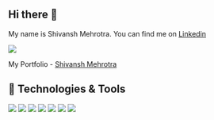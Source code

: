 
## Hi there 👋
My name is Shivansh Mehrotra. You can find me on [Linkedin](https://www.linkedin.com/in/shivansh-mehrotra-a5b0b9171/)

![](https://komarev.com/ghpvc/?username=Shivanshdev12&color=2bbc8a&style=flat)

My Portfolio - [Shivansh Mehrotra](https://shivansh.surge.sh)

## 🔧 Technologies & Tools
![](https://img.shields.io/badge/Editor-VScode-informational?style=flat&logo=visual-studio-code&logoColor=white&color=2bbc8a)
![](https://img.shields.io/badge/Code-Cpp-informational?style=flat&logo=c%2B%2B&logoColor=white&color=2bbc8a)
![](https://img.shields.io/badge/Code-JavaScript-informational?style=flat&logo=javascript&logoColor=white&color=2bbc8a)
![](https://img.shields.io/badge/Code-Reactjs-informational?style=flat&logo=React&logoColor=white&color=2bbc8a)
![](https://img.shields.io/badge/Tools-Nodejs-informational?style=flat&logo=Node.js&logoColor=white&color=2bbc8a)
![](https://img.shields.io/badge/Tools-MongoDB-informational?style=flat&logo=mongoDB&logoColor=white&color=2bbc8a)
![](https://img.shields.io/badge/Tools-Git-informational?style=flat&logo=Git&logoColor=white&color=2bbc8a)

<!-- ## &#x1f4c8; GitHub Stats

<a href="https://github.com/Shivanshdev12/Shivanshdev12">
  <img src="https://github-readme-stats.vercel.app/api/top-langs/?username=Shivanshdev12&bg_color=282C34&text_color=ffffff" />
</a>
<a href="https://github.com/Shivanshdev12/Shivanshdev12">
  <img src="https://github-readme-stats.vercel.app/api?username=Shivanshdev12&hide=stars&show_icons=true&bg_color=282C34&text_color=ffffff&line_height=27" alt="Shivansh's Github stats" />
</a> -->


<!-- links to your social media accounts -->

[1]: https://github.com/Shivanshdev12
[2]: https://www.linkedin.com/in/shivansh-mehrotra-a5b0b9171/


<!-- Resources -->
<!-- Icons: https://simpleicons.org/ -->
<!-- GitHub Stats: https://github.com/anuraghazra/github-readme-stats -->
<!-- Emojis: https://emojipedia.org/emoji/ -->
<!-- HTML Emojis: https://www.fileformat.info/index.htm -->
<!-- Shields: https://shields.io/ -->
<!-- Awesome GitHub Profile README: https://github.com/abhisheknaiidu/awesome-github-profile-readme -->
